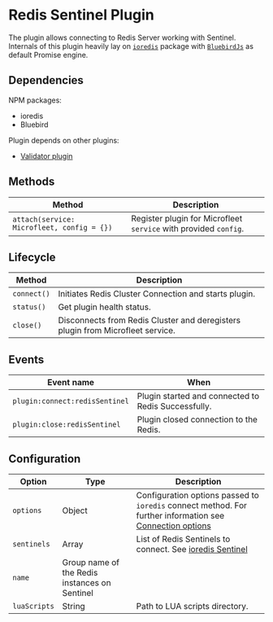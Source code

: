 # Redis Sentinel Plugin
The plugin allows connecting to Redis Server working with Sentinel.
Internals of this plugin heavily lay on [`ioredis`](https://github.com/luin/ioredis) package with [`BluebirdJs`](http://bluebirdjs.com) as default Promise engine.

## Dependencies
NPM packages:
* ioredis
* Bluebird

Plugin depends on other plugins:
* [Validator plugin](../validator.md)

## Methods
| Method | Description |
|--------|-------------|
| `attach(service: Microfleet, config = {})` | Register plugin for Microfleet `service` with provided `config`.|


## Lifecycle
| Method | Description |
|--------|-------------|
| `connect()`| Initiates Redis Cluster Connection and starts plugin. |
| `status()` | Get plugin health status. |
| `close()`  | Disconnects from Redis Cluster and deregisters plugin from Microfleet service. |


## Events
| Event name | When  |
|------------|-------|
| `plugin:connect:redisSentinel` | Plugin started and connected to Redis Successfully. |
| `plugin:close:redisSentinel` | Plugin closed connection to the Redis.  |

## Configuration
| Option | Type | Description |
|--------|------|-------------|
| `options` | Object | Configuration options passed to `ioredis` connect method. For further information see [Connection options](https://github.com/luin/ioredis/blob/master/API.md#new-redisport-host-options)|
| `sentinels` | Array | List of Redis Sentinels to connect. See [ioredis Sentinel](https://github.com/luin/ioredis#sentinel)  |
| `name` | Group name of the Redis instances on Sentinel |
| `luaScripts` | String | Path to LUA scripts directory. |
